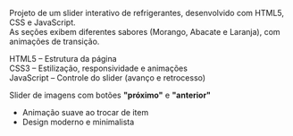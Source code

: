 Projeto de um slider interativo de refrigerantes, desenvolvido com HTML5, CSS e JavaScript.  
As seções exibem diferentes sabores (Morango, Abacate e Laranja), com animações de transição.

HTML5 – Estrutura da página  
CSS3 – Estilização, responsividade e animações  
JavaScript – Controle do slider (avanço e retrocesso)  

Slider de imagens com botões **"próximo"** e  **"anterior"** 
- Animação suave ao trocar de item  
- Design moderno e minimalista  
